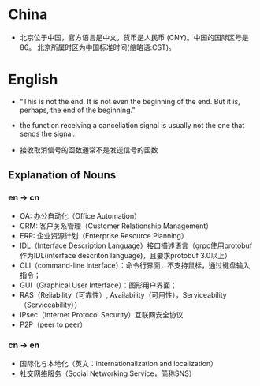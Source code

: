 <!-- 概念 -->

# China

- 北京位于中国，官方语言是中文，货币是人民币 (CNY)。中国的国际区号是86。 北京所属时区为中国标准时间(缩略语:CST)。

# English

- “This is not the end. It is not even the beginning of the end. But it is, perhaps, the end of the beginning.”

- the function receiving a cancellation signal is usually not the one that sends the signal.
- 接收取消信号的函数通常不是发送信号的函数

## Explanation of Nouns

### en -> cn

- OA: 办公自动化（Office Automation）
- CRM: 客户关系管理（Customer Relationship Management）
- ERP: 企业资源计划（Enterprise Resource Planning）
- IDL（Interface Description Language）接口描述语言（grpc使用protobuf作为IDL(interface descriton language)，且要求protobuf 3.0以上）
- CLI（command-line interface）：命令行界面，不支持鼠标，通过键盘输入指令；
- GUI（Graphical User Interface）：图形用户界面；
- RAS（Reliability（可靠性）, Availability（可用性），Serviceability（Serviceability））
- IPsec（Internet Protocol Security）互联网安全协议
- P2P（peer to peer）

### cn -> en

- 国际化与本地化（英文：internationalization and localization）
- 社交网络服务（Social Networking Service，简称SNS）

